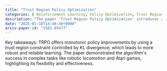 ```yaml
---
title: "Trust Region Policy Optimization"
categories: [ Reinforcement Learning, Policy Optimization, Trust Region Methods, Artificial Intelligence ]
description: "The paper 'Trust Region Policy Optimization' introduces a robust and scalable algorithm for policy optimization in reinforcement learning. It utilizes a trust region constrained by the KL divergence to ensure monotonic policy improvements in a theoretically grounded manner."
date: "2025-01-18T14:48:48+0900"
arxiv-paper-id: "1502.05477"
---
```

Key takeaways: TRPO offers monotonic policy improvements by using a trust region constraint controlled by KL divergence, which leads to more robust and reliable learning. The paper demonstrated the algorithm's success in complex tasks like robotic locomotion and Atari games, highlighting its flexibility and effectiveness.
